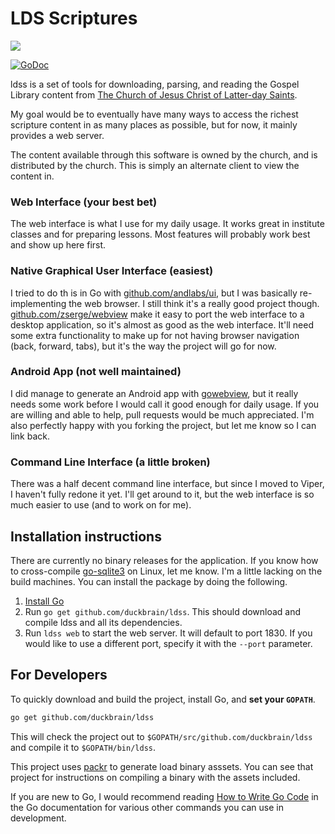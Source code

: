# LDS Scriptures

![](data/web/static/favicon.ico)

[![GoDoc](https://godoc.org/github.com/duckbrain/ldss?status.svg)](https://godoc.org/github.com/duckbrain/ldss)

ldss is a set of tools for downloading, parsing, and reading the Gospel Library content from [The Church of Jesus Christ of Latter-day Saints](http://lds.org). 

My goal would be to eventually have many ways to access the richest scripture content in as many places as possible, but for now, it mainly provides a web server.

The content available through this software is owned by the church, and is distributed by the church. This is simply an alternate client to view the content in.

### Web Interface (your best bet)

The web interface is what I use for my daily usage. It works great in institute classes and for preparing lessons. Most features will probably work best and show up here first.

### Native Graphical User Interface (easiest)

I tried to do th is in Go with [github.com/andlabs/ui](https://github.com/andlabs/ui), but I was basically re-implementing the web browser. I still think it's a really good project though. [github.com/zserge/webview](https://github.com/zserge/webview) make it easy to port the web interface to a desktop application, so it's almost as good as the web interface. It'll need some extra functionality to make up for not having browser navigation (back, forward, tabs), but it's the way the project will go for now.

### Android App (not well maintained)

I did manage to generate an Android app with [gowebview](https://github.com/microo8/gowebview), but it really needs some work before I would call it good enough for daily usage. If you are willing and able to help, pull requests would be much appreciated. I'm also perfectly happy with you forking the project, but let me know so I can link back.

### Command Line Interface (a little broken)

There was a half decent command line interface, but since I moved to Viper, I haven't fully redone it yet. I'll get around to it, but the web interface is so much easier to use (and to work on for me).

## Installation instructions

There are currently no binary releases for the application. If you know how to cross-compile [go-sqlite3](https://github.com/mattn/go-sqlite3) on Linux, let me know. I'm a little lacking on the build machines. You can install the package by doing the following.

1. [Install Go](https://golang.org/doc/install)
2. Run `go get github.com/duckbrain/ldss`. This should download and compile ldss and all its dependencies.
3. Run `ldss web` to start the web server. It will default to port 1830. If you would like to use a different port, specify it with the `--port` parameter.

## For Developers

To quickly download and build the project, install Go, and **set your `GOPATH`**. 

```bash
go get github.com/duckbrain/ldss
```

This will check the project out to `$GOPATH/src/github.com/duckbrain/ldss` and compile it to `$GOPATH/bin/ldss`.

This project uses [packr](https://github.com/gobuffalo/packr) to generate load binary asssets. You can see that project for instructions on compiling a binary with the assets included.

If you are new to Go, I would recommend reading [How to Write Go Code](https://golang.org/doc/code.html) in the Go documentation for various other commands you can use in development.
